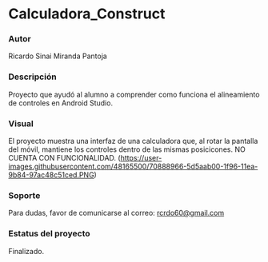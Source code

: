 # Calculadora_Construct

### Autor
Ricardo Sinai Miranda Pantoja

### Descripción
Proyecto que ayudó al alumno a comprender como funciona el alineamiento de controles en Android Studio.

### Visual
El proyecto muestra una interfaz de una calculadora que, al rotar la pantalla del móvil, mantiene los controles dentro de las mismas posicicones.
NO CUENTA CON FUNCIONALIDAD.
(https://user-images.githubusercontent.com/48165500/70888966-5d5aab00-1f96-11ea-9b84-97ac48c51ced.PNG)

### Soporte
Para dudas, favor de comunicarse al correo: rcrdo60@gmail.com

### Estatus del proyecto
Finalizado.
